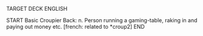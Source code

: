 TARGET DECK
ENGLISH

START
Basic
Croupier
Back: n. Person running a gaming-table, raking in and paying out money etc. [french: related to *croup2]
END
